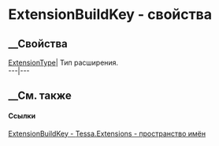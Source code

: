 # ExtensionBuildKey - свойства
##  __Свойства
[ExtensionType](P_Tessa_Extensions_ExtensionBuildKey_ExtensionType.htm)|  Тип
расширения.  
---|---  
## __См. также
#### Ссылки
[ExtensionBuildKey - ](T_Tessa_Extensions_ExtensionBuildKey.htm)
[Tessa.Extensions - пространство имён](N_Tessa_Extensions.htm)
